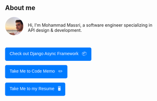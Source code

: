 ## About me

<div style="display: flex; flex-direction: row; align-items: center; flex-wrap: wrap;">
  <img src="1692183109921.jpg" alt="Mohammad Massri" width="60" 
       style="border-radius: 50%; margin-right: 15px; margin-bottom: 10px; flex-shrink: 0;">
  <p style="margin: 0; flex: 1; min-width: 250px;">
    Hi, I'm Mohammad Massri, a software engineer specializing in API design & development.
  </p>
</div>

<br>

<p>
  <a href="https://pypi.org/project/djangoasyncframework/" style="text-decoration:none;">
    <button style="padding:10px 15px; font-size:14px; color:white; background-color:#007BFF; border:none; border-radius:5px; cursor:pointer;">
      Check out Django Async Framework &nbsp; 📦
    </button>
  </a>
</p>

<p>
  <a href="https://mouhamaddev.github.io/Code-Memo/" style="text-decoration:none;">
    <button style="padding:10px 15px; font-size:14px; color:white; background-color:#007BFF; border:none; border-radius:5px; cursor:pointer;">
      Take Me to Code Memo &nbsp; ✏️
    </button>
  </a>
</p>

<p>
  <a href="https://mouhamaddev.github.io/mouhamaddev/resume.html" style="text-decoration:none;"><!--https://drive.google.com/file/d/1JsHFiupaxvGCN8JjpLnxKrRqlhYzWfLQ/view?usp=sharing-->
    <button style="padding:10px 15px; font-size:14px; color:white; background-color:#007BFF; border:none; border-radius:5px; cursor:pointer;">
      Take Me to my Resume &nbsp; 🖥️
    </button>
  </a>
</p>



